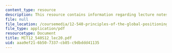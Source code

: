 ```yaml
---
content_type: resource
description: This resource contains information regarding lecture notes.
file: null
file_location: /coursemedia/12-540-principles-of-the-global-positioning-system-spring-2012/aaa9ef216b507337cb85c9dbddd41135_MIT12_540S12_lec20.pdf
file_type: application/pdf
resourcetype: Document
title: MIT12_540S12_lec20.pdf
uid: aaa9ef21-6b50-7337-cb85-c9dbddd41135
---
```

